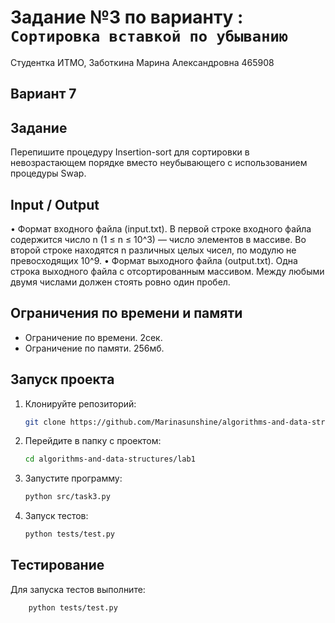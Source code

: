 # Задание №3 по варианту  : `Сортировка вставкой по убыванию`
Студентка ИТМО,  Заботкина Марина Александровна 465908

## Вариант 7

## Задание 
Перепишите процедуру Insertion-sort для сортировки в невозрастающем порядке вместо неубывающего с использованием процедуры Swap.

## Input / Output 

• Формат входного файла (input.txt). В первой строке входного файла содержится число n (1 ≤ n ≤ 10^3) — число элементов в массиве. Во второй
строке находятся n различных целых чисел, по модулю не превосходящих 10^9.
• Формат выходного файла (output.txt). Одна строка выходного файла с
отсортированным массивом. Между любыми двумя числами должен стоять
ровно один пробел.

## Ограничения по времени и памяти

- Ограничение по времени. 2сек.
- Ограничение по памяти. 256мб.


## Запуск проекта
1. Клонируйте репозиторий:
   ```bash
   git clone https://github.com/Marinasunshine/algorithms-and-data-structures.git
   ```
2. Перейдите в папку с проектом:
   ```bash
   cd algorithms-and-data-structures/lab1
   ```
3. Запустите программу:
   ```bash
   python src/task3.py
   ```

4. Запуск тестов:
   ```bash
   python tests/test.py
   ```


## Тестирование
Для запуска тестов выполните:
```bash
    python tests/test.py
```
